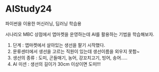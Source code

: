 # AIStudy24
파이썬을 이용한 머신러닝, 딥러닝 학습용

시나리오
MBC 상점에서 앱마켓을 운영하는데 AI를 활용하는 기법을 학습해보자.

1. 단계 : 앱마켓에서 살아있는 생선을 팔기 시작했다.
2. 문류센터에서 생선을 고르는 직원이 있는데 생선이름을 외우지 못함~
3. 생선의 종류 : 도미, 곤들매기, 농어, 강꼬치고기, 빙어, 송어.....
4. AI 미션 : 생선의 길이가 30cm 이상이면 도미!!! 
